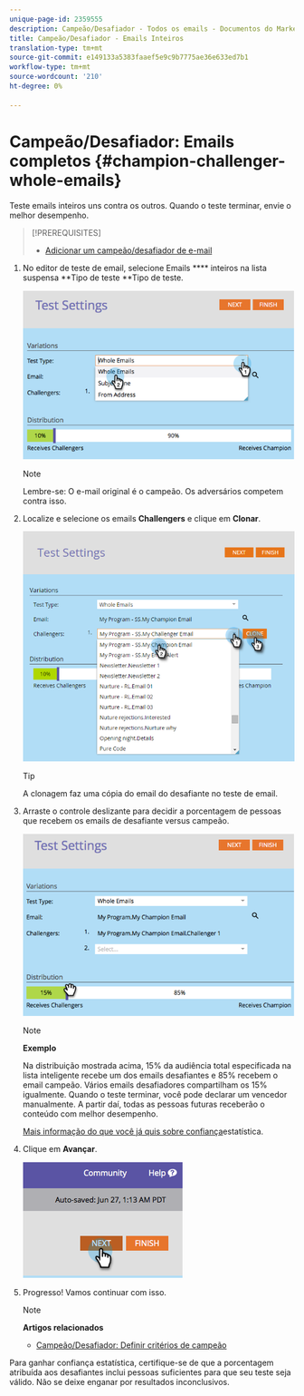 ```yaml
---
unique-page-id: 2359555
description: Campeão/Desafiador - Todos os emails - Documentos do Marketing - Documentação do produto
title: Campeão/Desafiador - Emails Inteiros
translation-type: tm+mt
source-git-commit: e149133a5383faaef5e9c9b7775ae36e633ed7b1
workflow-type: tm+mt
source-wordcount: '210'
ht-degree: 0%

---
```



# Campeão/Desafiador: Emails completos {#champion-challenger-whole-emails}

Teste emails inteiros uns contra os outros. Quando o teste terminar, envie o melhor desempenho.

>[!PREREQUISITES]
>
>* [Adicionar um campeão/desafiador de e-mail](add-an-email-champion-challenger.md)

>



1. No editor de teste de email, selecione Emails **** inteiros na lista suspensa **Tipo de teste **Tipo de teste.

   ![](assets/image2014-9-12-16-3a39-3a14.png)

   >[!NOTE]
   >
   >Lembre-se: O e-mail original é o campeão. Os adversários competem contra isso.

1. Localize e selecione os emails **Challengers** e clique em **Clonar**.

   ![](assets/image2015-8-10-11-3a46-3a28.png)

   >[!TIP]
   >
   >A clonagem faz uma cópia do email do desafiante no teste de email.

1. Arraste o controle deslizante para decidir a porcentagem de pessoas que recebem os emails de desafiante versus campeão.

   ![](assets/image2014-9-12-16-3a41-3a44.png)

   >[!NOTE]
   >
   >**Exemplo**
   >
   >
   >Na distribuição mostrada acima, 15% da audiência total especificada na lista inteligente recebe um dos emails desafiantes e 85% recebem o email campeão. Vários emails desafiadores compartilham os 15% igualmente. Quando o teste terminar, você pode declarar um vencedor manualmente. A partir daí, todas as pessoas futuras receberão o conteúdo com melhor desempenho.

   [Mais informação do que você já quis sobre confiança](http://en.wikipedia.org/wiki/Confidence_interval)estatística.

1. Clique em **Avançar**.

   ![](assets/image2014-9-12-16-3a42-3a9.png)

1. Progresso! Vamos continuar com isso.

   >[!NOTE]
   >
   >**Artigos relacionados**
   >
   >    
   >    
   >    * [Campeão/Desafiador: Definir critérios de campeão](champion-challenger-define-champion-criteria.md)


Para ganhar confiança estatística, certifique-se de que a porcentagem atribuída aos desafiantes inclui pessoas suficientes para que seu teste seja válido. Não se deixe enganar por resultados inconclusivos.